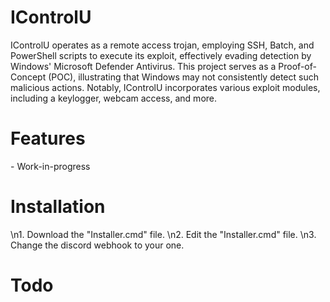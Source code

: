 <h1>IControlU</h1>

IControlU operates as a remote access trojan, employing SSH, Batch, and PowerShell scripts to execute its exploit, effectively evading detection by Windows' Microsoft Defender Antivirus. This project serves as a Proof-of-Concept (POC), illustrating that Windows may not consistently detect such malicious actions. Notably, IControlU incorporates various exploit modules, including a keylogger, webcam access, and more.

<h1>Features</h1>
- Work-in-progress

<h1>Installation</h1>
\n1. Download the "Installer.cmd" file.
\n2. Edit the "Installer.cmd" file.
\n3. Change the discord webhook to your one.

<h1>Todo</h1
